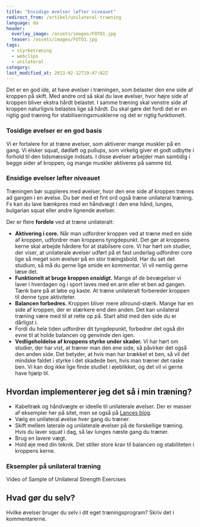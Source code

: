 ```yaml
---
title: "Ensidige øvelser løfter niveauet"
redirect_from: /artikel/unilateral-traening
language: da
header:
  overlay_image: /assets/images/FOTO1.jpg
  teaser: /assets/images/FOTO1.jpg
tags:
  - styrketræning
  - webclips
  - unilateral
category:
last_modified_at: 2013-02-12T19:47:02Z
---
```


Det er en god ide, at have øvelser i træningen, som belaster den ene side af kroppen på skift. Med andre ord så skal du lave øvelser, hvor højre side af kroppen bliver ekstra hårdt belastet. I samme træning skal venstre side af kroppen naturligvis belastes lige så hårdt. Du skal gøre det fordi det er en rigtig god træning for stabiliseringsmusklerne og det er rigtig funktionelt.

### Tosidige øvelser er en god basis

Vi er fortalere for at træne øvelser, som aktiverer mange muskler på en gang. Vi elsker squat, dødløft og pullups, som virkelig giver et godt udbytte i forhold til den tidsmæssige indsats. I disse øvelser arbejder man samtidig i begge sider af kroppen, og mange muskler aktiveres på samme tid.

### Ensidige øvelser løfter niveauet

Træningen bør suppleres med øvelser, hvor den ene side af kroppen trænes ad gangen i en øvelse. Du bør med et fint ord også træne unilateral træning. Fx kan du lave bænkpres med en håndvægt i den ene hånd, lunges, bulgarian squat eller andre lignende øvelser.

Der er flere **fordele** ved at træne unilateralt:

- **Aktivering i core.** Når man udfordrer kroppen ved at træne med en side af kroppen, udfordrer man kroppens tyngdepunkt. Det gør at kroppens kerne skal arbejde hårdere for at stabilsere core. Vi har hørt om studier, der viser, at unilaterale øvelser udført på et fast underlag udfordrer core lige så meget som øvelser på en stor træingsbold. Har du set det studium, så må du gerne lige smide en kommentar. Vi vil nemlig gerne læse det.
- **Funktionelt at bruge kroppen _ensidigt._** Mange af de bevægelser vi laver i hverdagen og i sport laves med en arm eller et ben ad gangen. Tænk bare på at løbe og kaste. At træne unilateralt forbereder kroppen til denne type aktiviteter.
- **Balancen forbedres.** Kroppen bliver mere allround-stærk. Mange har en side af kroppen, der er stærkere end den anden. Det kan unilateral træning være med til at rette op på. Start altid med den side du er dårligst i.
- Fordi du hele tiden udfordrer dit tyngdepunkt, forbedrer det også din evne til at holde balancen og genvinde den igen.
- **Vedligeholdelse af kroppens styrke under skader.** Vi har hørt om studier, der har vist, at træner man den ene side, så påvirker det også den anden side. Det betyder, at hvis man har brækket et ben, så vil det mindske faldet i styrke i det skadede ben, hvis man træner det raske ben. Vi kan dog ikke lige finde studiet i øjeblikket, og det vil vi gerne have hjælp til.

Hvordan implementerer jeg det så i min træning?
-----------------------------------------------

- Kabeltræk og håndvægte er ideelle til unilaterale øvelser. Der er masser af eksempler her på sitet, men se også på [Lances blog](http://lancebreger.blogspot.com/2009/10/unilateral-training-part-3.html).
- Vælg en unilateral øvelse hver gang du træner.
- Skift mellem laterale og unilaterale øvelser på de forskellige træning. Hvis du laver squat i dag, så lav lunges næste gang du træner.
- Brug en lavere vægt.
- Hold øje med din teknik. Det stiller store krav til balancen og stabiliteten i kroppens kerne.

### **Eksempler på unilateral træning**

 Video of Sample of Unilateral Strength Exercises

Hvad gør du selv?
-----------------

Hvilke øvelser bruger du selv i dit eget træningsprogram? Skriv det i kommentarerne.
